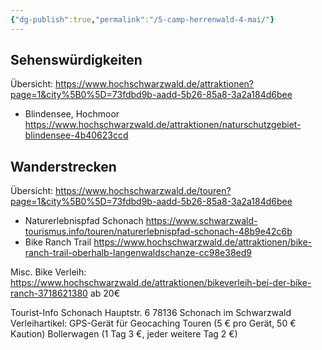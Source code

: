 ```yaml
---
{"dg-publish":true,"permalink":"/5-camp-herrenwald-4-mai/"}
---
```



## Sehenswürdigkeiten
Übersicht: 
https://www.hochschwarzwald.de/attraktionen?page=1&city%5B0%5D=73fdbd9b-aadd-5b26-85a8-3a2a184d6bee

- Blindensee, Hochmoor
https://www.hochschwarzwald.de/attraktionen/naturschutzgebiet-blindensee-4b40623ccd



## Wanderstrecken
Übersicht:
https://www.hochschwarzwald.de/touren?page=1&city%5B0%5D=73fdbd9b-aadd-5b26-85a8-3a2a184d6bee

- Naturerlebnispfad Schonach
https://www.schwarzwald-tourismus.info/touren/naturerlebnispfad-schonach-48b9e42c6b
- Bike Ranch Trail 
https://www.hochschwarzwald.de/attraktionen/bike-ranch-trail-oberhalb-langenwaldschanze-cc98e38ed9



Misc.
Bike Verleih:
https://www.hochschwarzwald.de/attraktionen/bikeverleih-bei-der-bike-ranch-3718621380
ab 20€

Tourist-Info Schonach
Hauptstr. 6
78136 Schonach im Schwarzwald
Verleihartikel: GPS-Gerät für Geocaching Touren (5 € pro Gerät, 50 € Kaution)
Bollerwagen (1 Tag 3 €, jeder weitere Tag 2 €)